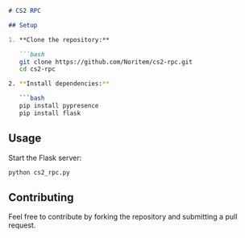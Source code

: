 ```markdown
# CS2 RPC

## Setup

1. **Clone the repository:**

   ```bash
   git clone https://github.com/Noritem/cs2-rpc.git
   cd cs2-rpc

2. **Install dependencies:**

   ```bash
   pip install pypresence
   pip install flask
   ```

## Usage

Start the Flask server:

```bash
python cs2_rpc.py
```

## Contributing

Feel free to contribute by forking the repository and submitting a pull request.
```
